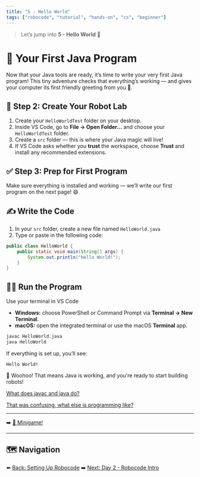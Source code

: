 ```yaml
---
title: "5 - Hello World"
tags: ["robocode", "tutorial", "hands-on", "cs", "beginner"]
---
```

> Let’s jump into **5 - Hello World** 🎉

# 🧪 Your First Java Program

Now that your Java tools are ready, it’s time to write your very first Java program! This tiny adventure checks that everything’s working — and gives your computer its first friendly greeting from you 🤗.

## 📂 Step 2: Create Your Robot Lab

1. Create your `HelloWorldTest` folder on your desktop.
2. Inside VS Code, go to **File → Open Folder...** and choose your `HelloWorldTest` folder.
3. Create a `src` folder — this is where your Java magic will live!
4. If VS Code asks whether you **trust** the workspace, choose **Trust** and install any recommended extensions.


## ✅ Step 3: Prep for First Program

Make sure everything is installed and working — we’ll write our first program on the next page! 😄

## ✍️ Write the Code

1. In your `src` folder, create a new file named `HelloWorld.java`
2. Type or paste in the following code:

```java
public class HelloWorld {
    public static void main(String[] args) {
        System.out.println("Hello World!");
    }
}
```

## 🏃‍♀️ Run the Program

Use your terminal in VS Code
* **Windows:** choose PowerShell or Command Prompt via **Terminal → New Terminal**.
* **macOS:** open the integrated terminal or use the macOS **Terminal** app.

```bash
javac HelloWorld.java
java HelloWorld
```

If everything is set up, you’ll see:

```
Hello World!
```

🎉 Woohoo! That means Java is working, and you're ready to start building robots!

[What does javac and java do?](/robocode/Day-1/javacompile)


[That was confusing, what else is programming like?](/robocode/extras/bread)

---

➡️ [🤖 Minigame!](/robocode/Day-1/04_minigame)


---


## 🗺️ Navigation

⬅️ [Back: Setting Up Robocode](/robocode/Day-1/02_setting_up)
➡️ [Next: Day 2 - Robocode Intro](/robocode/Day-2/00_robocode_intro)
